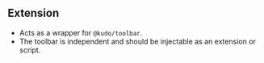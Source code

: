 ## Extension

* Acts as a wrapper for `@kudo/toolbar`.
* The toolbar is independent and should be injectable as an extension or script.

